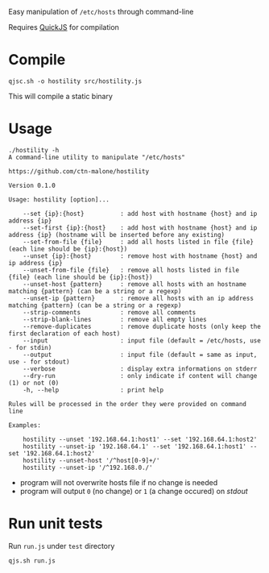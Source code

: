 Easy manipulation of `/etc/hosts` through command-line

Requires [QuickJS](https://github.com/ctn-malone/quickjs-cross-compiler/releases/tag/2021-03-27_1+ext-lib-0.2.2) for compilation

# Compile

```
qjsc.sh -o hostility src/hostility.js
```

This will compile a static binary

# Usage

```
./hostility -h
A command-line utility to manipulate "/etc/hosts"

https://github.com/ctn-malone/hostility

Version 0.1.0

Usage: hostility [option]...

    --set {ip}:{host}          : add host with hostname {host} and ip address {ip}
    --set-first {ip}:{host}    : add host with hostname {host} and ip address {ip} (hostname will be inserted before any existing)
    --set-from-file {file}     : add all hosts listed in file {file} (each line should be {ip}:{host})
    --unset {ip}:{host}        : remove host with hostname {host} and ip address {ip}
    --unset-from-file {file}   : remove all hosts listed in file {file} (each line should be {ip}:{host})
    --unset-host {pattern}     : remove all hosts with an hostname matching {pattern} (can be a string or a regexp)
    --unset-ip {pattern}       : remove all hosts with an ip address matching {pattern} (can be a string or a regexp)
    --strip-comments           : remove all comments
    --strip-blank-lines        : remove all empty lines
    --remove-duplicates        : remove duplicate hosts (only keep the first declaration of each host)
    --input                    : input file (default = /etc/hosts, use - for stdin)
    --output                   : input file (default = same as input, use - for stdout)
    --verbose                  : display extra informations on stderr
    --dry-run                  : only indicate if content will change (1) or not (0)
    -h, --help                 : print help

Rules will be processed in the order they were provided on command line

Examples:

    hostility --unset '192.168.64.1:host1' --set '192.168.64.1:host2'
    hostility --unset-ip '192.168.64.1' --set '192.168.64.1:host1' --set '192.168.64.1:host2'
    hostility --unset-host '/^host[0-9]+/'
    hostility --unset-ip '/^192.168.0./'
```

* program will not overwrite hosts file if no change is needed
* program will output `0` (no change) or `1` (a change occured) on *stdout*

# Run unit tests

Run `run.js` under `test` directory

```
qjs.sh run.js
```